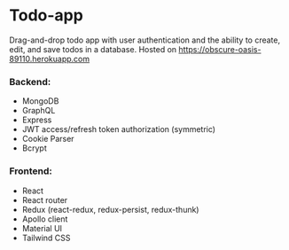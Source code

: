 # Todo-app
Drag-and-drop todo app with user authentication and the ability to create, edit, and save todos in a database.
Hosted on https://obscure-oasis-89110.herokuapp.com
### Backend:
- MongoDB
- GraphQL
- Express
- JWT access/refresh token authorization (symmetric)
- Cookie Parser
- Bcrypt

### Frontend:
- React
- React router
- Redux (react-redux, redux-persist, redux-thunk)
- Apollo client
- Material UI
- Tailwind CSS
